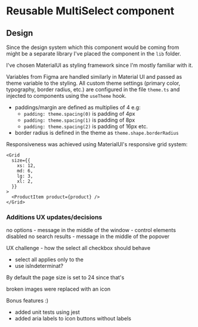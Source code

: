 # Reusable MultiSelect component

## Design

Since the design system which this component would be coming from
might be a separate library I've placed the component in the `lib`
folder.

I've chosen MaterialUI as styling framework since I'm mostly familiar
with it.

Variables from Figma are handled similarly in Material UI and passed
as theme variable to the styling. All custom theme settings
(primary color, typography, border radius, etc.) are configured
in the file `theme.ts` and injected to components using the `useTheme`
hook.

- paddings/margin are defined as multiplies of 4 e.g:
  - `padding: theme.spacing(0)` is padding of 4px
  - `padding: theme.spacing(1)` is padding of 8px
  - `padding: theme.spacing(2)` is padding of 16px etc.
- border radius is defined in the theme as `theme.shape.borderRadius`

Responsiveness was achieved using MaterialUI's responsive grid system:

```tsx
<Grid
  size={{
    xs: 12,
    md: 6,
    lg: 3,
    xl: 2,
  }}
>
  <ProductItem product={product} />
</Grid>
```

### Additions UX updates/decisions

no options - message in the middle of the window - control elements disabled
no search results - message in the middle of the popover

UX challenge - how the select all checkbox should behave

- select all applies only to the
- use isIndeterminat?

By default the page size is set to 24 since that's

broken images were replaced with an icon

Bonus features :)

- added unit tests using jest
- added aria labels to icon buttons without labels
